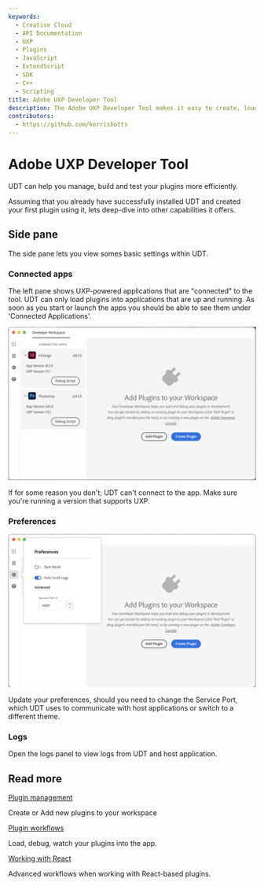 ```yaml
---
keywords:
  - Creative Cloud
  - API Documentation
  - UXP
  - Plugins
  - JavaScript
  - ExtendScript
  - SDK
  - C++
  - Scripting
title: Adobe UXP Developer Tool
description: The Adobe UXP Developer Tool makes it easy to create, load, debug, and package UXP-based plugins.
contributors:
  - https://github.com/kerrishotts
---
```


# Adobe UXP Developer Tool

UDT can help you manage, build and test your plugins more efficiently. 

Assuming that you already have successfully installed UDT and created your first plugin using it, lets deep-dive into other capabilities it offers.


## Side pane
The side pane lets you view somes basic settings within UDT.


### Connected apps

The left pane shows UXP-powered applications that are "connected" to the tool. UDT can only load plugins into applications that are up and running. As soon as you start or launch the apps you should be able to see them under 'Connected Applications'.   

![Example of connected apps](./images/connected-apps.png)

If for some reason you don't; UDT can't connect to the app. Make sure you're running a version that supports UXP. 

### Preferences

![UDT gear icon sheet](./images/udt-gear-icon.png)

Update your preferences, should you need to change the Service Port, which UDT uses to communicate with host applications or switch to a different theme.


### Logs

Open the logs panel to view logs from UDT and host application.


## Read more

<DiscoverBlock slots="link, text"/>

[Plugin management](plugin-management/)

Create or Add new plugins to your workspace

<DiscoverBlock slots="link, text"/>

[Plugin workflows](plugin-workflows/)

Load, debug, watch your plugins into the app.

<DiscoverBlock slots="link, text"/>

[Working with React](working-with-react/)

Advanced workflows when working with React-based plugins.
